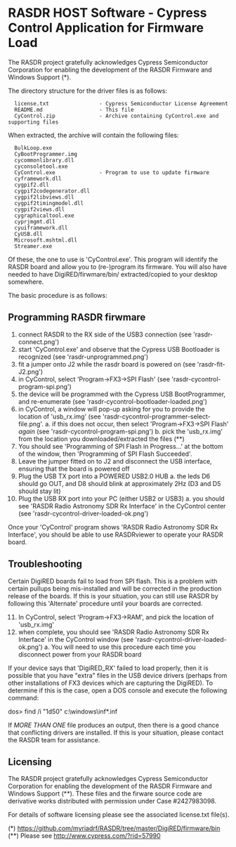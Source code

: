 # RASDR HOST Software - Cypress Control Application for Firmware Load

The RASDR project gratefully acknowledges Cypress Semiconductor Corporation for enabling the development of the RASDR Firmware and Windows Support (*).

The directory structure for the driver files is as follows:

      license.txt                - Cypress Semiconductor License Agreement
      README.md                  - This file
      CyControl.zip              - Archive containing CyControl.exe and supporting files

When extracted, the archive will contain the following files:

      BulkLoop.exe
      CyBootProgrammer.img
      cycommonlibrary.dll
      cyconsoletool.exe
      CyControl.exe              - Program to use to update firmware
      cyframework.dll
      cygpif2.dll
      cygpif2codegenerator.dll
      cygpif2libviews.dll
      cygpif2timingmodel.dll
      cygpif2views.dll
      cygraphicaltool.exe
      cyprjmgmt.dll
      cyuiframework.dll
      CyUSB.dll
      Microsoft.mshtml.dll
      Streamer.exe

Of these, the one to use is 'CyControl.exe'.  This program will identify the RASDR board and allow you to (re-)program its firmware.  You will also have needed to have DigiRED/firwmare/bin/ extracted/copied to your desktop somewhere.

The basic procedure is as follows:

## Programming RASDR firwmare

 1. connect RASDR to the RX side of the USB3 connection (see 'rasdr-connect.png')
 2. start 'CyControl.exe' and observe that the Cypress USB Bootloader is recognized (see 'rasdr-unprogrammed.png')
 3. fit a jumper onto J2 while the rasdr board is powered on (see 'rasdr-fit-J2.png')
 4. in CyControl, select 'Program->FX3->SPI Flash' (see 'rasdr-cycontrol-program-spi.png')
 5. the device will be programmed with the Cypress USB BootProgrammer, and re-enumerate (see 'rasdr-cycontrol-bootloader-loaded.png')
 6. in CyControl, a window will pop-up asking for you to provide the location of 'usb_rx.img' (see 'rasdr-cycontrol-programmer-select-file.png'.
   a. if this does not occur, then select 'Program->FX3->SPI Flash' *again* (see 'rasdr-cycontrol-program-spi.png')
   b. pick the 'usb_rx.img' from the location you downloaded/extracted the files (**)
 7. You should see 'Programming of SPI Flash in Progress...' at the bottom of the window, then 'Programming of SPI Flash Succeeded'.
 8. Leave the jumper fitted on to J2 and disconnect the USB interface, ensuring that the board is powered off
 9. Plug the USB TX port into a POWERED USB2.0 HUB
   a. the leds D6 should go OUT, and D8 should blink at approximately 2Hz (D3 and D5 should stay lit)
 10. Plug the USB RX port into your PC (either USB2 or USB3)
   a. you should see 'RASDR Radio Astronomy SDR Rx Interface' in the CyControl center (see 'rasdr-cycontrol-driver-loaded-ok.png')

Once your 'CyControl' program shows 'RASDR Radio Astronomy SDR Rx Interface', you should be able to use RASDRviewer to operate your RASDR board.


## Troubleshooting

Certain DigiRED boards fail to load from SPI flash.  This is a problem with certain pullups being mis-installed and will be corrected in the production release of the boards.  If this is your situation, you can still use RASDR by following this 'Alternate' procedure until your boards are corrected.

 11. In CyControl, select 'Program->FX3->RAM', and pick the location of 'usb_rx.img'
 12. when complete, you should see 'RASDR Radio Astronomy SDR Rx Interface' in the CyControl window (see 'rasdr-cycontrol-driver-loaded-ok.png')
   a. You will need to use this procedure each time you disconnect power from your RASDR board

If your device says that 'DigiRED_RX' failed to load properly, then it is possible that you have "extra" files in the USB device drivers (perhaps from other installations of FX3 devices which are capturing the DigiRED).  To determine if this is the case, open a DOS console and execute the following command:

dos> find /i "1d50" c:\windows\inf\*.inf

If *MORE THAN ONE* file produces an output, then there is a good chance that conflicting drivers are installed.  If this is your situation, please contact the RASDR team for assistance.


## Licensing

The RASDR project gratefully acknowledges Cypress Semiconductor Corporation for enabling the development of the RASDR Firmware and Windows Support (**).  These files and the firware source code are derivative works distributed with permission under Case #2427983098.

For details of software licensing please see the associated license.txt file(s).

(*) https://github.com/myriadrf/RASDR/tree/master/DigiRED/firmware/bin
(**) Please see http://www.cypress.com/?rid=57990
